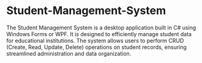 # Student-Management-System
The Student Management System  is a desktop application built in C# using Windows Forms or WPF. It is designed to efficiently manage student data for educational institutions. The system allows users to perform CRUD (Create, Read, Update, Delete) operations on student records, ensuring streamlined administration and data organization.
